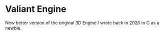 # Valiant Engine
New better version of the original 3D Engine I wrote back in 2020 in C as a newbie.
